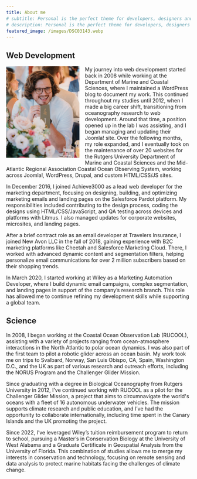 ```yaml
---
title: About me
# subtitle: Personal is the perfect theme for developers, designers and other creatives.
# description: Personal is the perfect theme for developers, designers and other creatives.
featured_image: /images/DSC03143.webp
---
```



## Web Development
<p style="float: left; margin: 0 15px 15px 0;">
  <img src="images/9D931401-9341-4395-9727-53A8C2371D85.webp" alt="Description" width="200">
</p>

My journey into web development started back in 2008 while working at the Department of Marine and Coastal Sciences, where I maintained a WordPress blog to document my work. This continued throughout my studies until 2012, when I made a big career shift, transitioning from oceanography research to web development. Around that time, a position opened up in the lab I was assisting, and I began managing and updating their Joomla! site. Over the following months, my role expanded, and I eventually took on the maintenance of over 20 websites for the Rutgers University Department of Marine and Coastal Sciences and the Mid-Atlantic Regional Association Coastal Ocean Observing System, working across Joomla!, WordPress, Drupal, and custom HTML/CSS/JS sites.

In December 2016, I joined Achieve3000 as a lead web developer for the marketing department, focusing on designing, building, and optimizing marketing emails and landing pages on the Salesforce Pardot platform. My responsibilities included contributing to the design process, coding the designs using HTML/CSS/JavaScript, and QA testing across devices and platforms with Litmus. I also managed updates for corporate websites, microsites, and landing pages.

After a brief contract role as an email developer at Travelers Insurance, I joined New Avon LLC in the fall of 2018, gaining experience with B2C marketing platforms like Cheetah and Salesforce Marketing Cloud. There, I worked with advanced dynamic content and segmentation filters, helping personalize email communications for over 2 million subscribers based on their shopping trends.

In March 2020, I started working at Wiley as a Marketing Automation Developer, where I build dynamic email campaigns, complex segmentation, and landing pages in support of the company’s research branch. This role has allowed me to continue refining my development skills while supporting a global team.

## Science
In 2008, I began working at the Coastal Ocean Observation Lab (RUCOOL), assisting with a variety of projects ranging from ocean-atmosphere interactions in the North Atlantic to polar ocean dynamics. I was also part of the first team to pilot a robotic glider across an ocean basin. My work took me on trips to Svalbard, Norway, San Luis Obispo, CA, Spain, Washington D.C., and the UK as part of various research and outreach efforts, including the NORUS Program and the Challenger Glider Mission.

Since graduating with a degree in Biological Oceanography from Rutgers University in 2012, I’ve continued working with RUCOOL as a pilot for the Challenger Glider Mission, a project that aims to circumnavigate the world's oceans with a fleet of 16 autonomous underwater vehicles. The mission supports climate research and public education, and I’ve had the opportunity to collaborate internationally, including time spent in the Canary Islands and the UK promoting the project.

Since 2022, I’ve leveraged Wiley’s tuition reimbursement program to return to school, pursuing a Master’s in Conservation Biology at the University of West Alabama and a Graduate Certificate in Geospatial Analysis from the University of Florida. This combination of studies allows me to merge my interests in conservation and technology, focusing on remote sensing and data analysis to protect marine habitats facing the challenges of climate change.

<!-- ## Get Personal

Personal is created and supported by [Jekyll Themes](https://jekyllthemes.io), and is available for $49.

<a href="https://jekyllthemes.io/theme/personal-website-jekyll-theme" class="button button--large">Get This Theme</a> -->